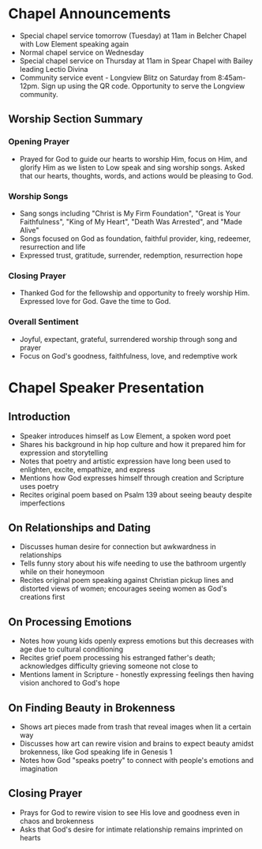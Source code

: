 

# Chapel Announcements

- Special chapel service tomorrow (Tuesday) at 11am in Belcher Chapel with Low Element speaking again
- Normal chapel service on Wednesday 
- Special chapel service on Thursday at 11am in Spear Chapel with Bailey leading Lectio Divina
- Community service event - Longview Blitz on Saturday from 8:45am-12pm. Sign up using the QR code. Opportunity to serve the Longview community.


## Worship Section Summary

### Opening Prayer
- Prayed for God to guide our hearts to worship Him, focus on Him, and glorify Him as we listen to Low speak and sing worship songs. Asked that our hearts, thoughts, words, and actions would be pleasing to God.  

### Worship Songs
- Sang songs including "Christ is My Firm Foundation", "Great is Your Faithfulness", "King of My Heart", "Death Was Arrested", and "Made Alive"
- Songs focused on God as foundation, faithful provider, king, redeemer, resurrection and life
- Expressed trust, gratitude, surrender, redemption, resurrection hope  

### Closing Prayer
- Thanked God for the fellowship and opportunity to freely worship Him. Expressed love for God. Gave the time to God.

### Overall Sentiment
- Joyful, expectant, grateful, surrendered worship through song and prayer
- Focus on God's goodness, faithfulness, love, and redemptive work


# Chapel Speaker Presentation

## Introduction
- Speaker introduces himself as Low Element, a spoken word poet
- Shares his background in hip hop culture and how it prepared him for expression and storytelling
- Notes that poetry and artistic expression have long been used to enlighten, excite, empathize, and express
- Mentions how God expresses himself through creation and Scripture uses poetry  
- Recites original poem based on Psalm 139 about seeing beauty despite imperfections

## On Relationships and Dating
- Discusses human desire for connection but awkwardness in relationships  
- Tells funny story about his wife needing to use the bathroom urgently while on their honeymoon
- Recites original poem speaking against Christian pickup lines and distorted views of women; encourages seeing women as God's creations first 

## On Processing Emotions
- Notes how young kids openly express emotions but this decreases with age due to cultural conditioning
- Recites grief poem processing his estranged father's death; acknowledges difficulty grieving someone not close to
- Mentions lament in Scripture - honestly expressing feelings then having vision anchored to God's hope

## On Finding Beauty in Brokenness  
- Shows art pieces made from trash that reveal images when lit a certain way
- Discusses how art can rewire vision and brains to expect beauty amidst brokenness, like God speaking life in Genesis 1
- Notes how God "speaks poetry" to connect with people's emotions and imagination 

## Closing Prayer
- Prays for God to rewire vision to see His love and goodness even in chaos and brokenness
- Asks that God's desire for intimate relationship remains imprinted on hearts